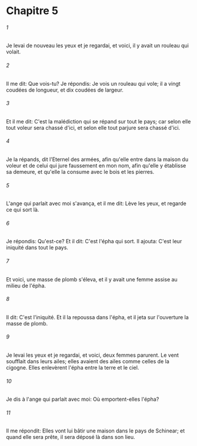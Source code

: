 # Chapitre 5

###### 1
Je levai de nouveau les yeux et je regardai, et voici, il y avait un rouleau qui volait.
###### 2
Il me dit: Que vois-tu? Je répondis: Je vois un rouleau qui vole; il a vingt coudées de longueur, et dix coudées de largeur.
###### 3
Et il me dit: C'est la malédiction qui se répand sur tout le pays; car selon elle tout voleur sera chassé d'ici, et selon elle tout parjure sera chassé d'ici.
###### 4
Je la répands, dit l'Eternel des armées, afin qu'elle entre dans la maison du voleur et de celui qui jure faussement en mon nom, afin qu'elle y établisse sa demeure, et qu'elle la consume avec le bois et les pierres.
###### 5
L'ange qui parlait avec moi s'avança, et il me dit: Lève les yeux, et regarde ce qui sort là.
###### 6
Je répondis: Qu'est-ce? Et il dit: C'est l'épha qui sort. Il ajouta: C'est leur iniquité dans tout le pays.
###### 7
Et voici, une masse de plomb s'éleva, et il y avait une femme assise au milieu de l'épha.
###### 8
Il dit: C'est l'iniquité. Et il la repoussa dans l'épha, et il jeta sur l'ouverture la masse de plomb.
###### 9
Je levai les yeux et je regardai, et voici, deux femmes parurent. Le vent soufflait dans leurs ailes; elles avaient des ailes comme celles de la cigogne. Elles enlevèrent l'épha entre la terre et le ciel.
###### 10
Je dis à l'ange qui parlait avec moi: Où emportent-elles l'épha?
###### 11
Il me répondit: Elles vont lui bâtir une maison dans le pays de Schinear; et quand elle sera prête, il sera déposé là dans son lieu.
